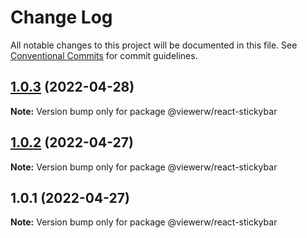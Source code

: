 # Change Log

All notable changes to this project will be documented in this file. See [Conventional Commits](https://conventionalcommits.org) for commit guidelines.

## [1.0.3](https://github.com/viewerw/react-components/compare/@viewerw/react-stickybar@1.0.2...@viewerw/react-stickybar@1.0.3) (2022-04-28)

**Note:** Version bump only for package @viewerw/react-stickybar

## [1.0.2](https://github.com/viewerw/react-components/compare/@viewerw/react-stickybar@1.0.1...@viewerw/react-stickybar@1.0.2) (2022-04-27)

**Note:** Version bump only for package @viewerw/react-stickybar

## 1.0.1 (2022-04-27)

**Note:** Version bump only for package @viewerw/react-stickybar
